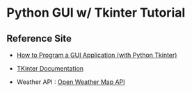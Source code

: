 # Python GUI w/ Tkinter Tutorial 

## Reference Site

* [How to Program a GUI Application (with Python Tkinter)](https://www.youtube.com/watch?v=D8-snVfekto)

* [TKinter Documentation](https://www.tutorialspoint.com/python/python_gui_programming.htm)

* Weather API : [Open Weather Map API](https://openweathermap.org)

  


